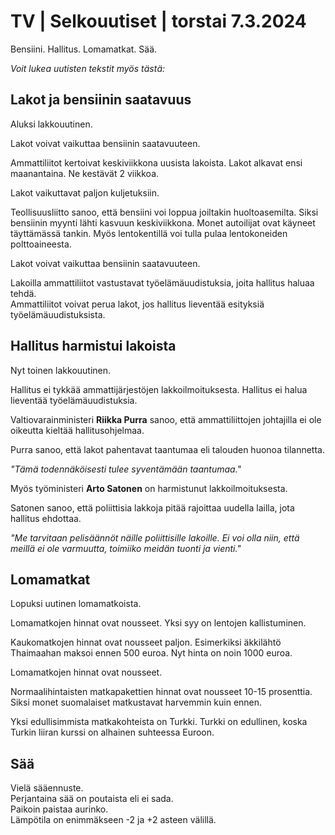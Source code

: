 # TV \| Selkouutiset \| torstai 7.3.2024

Bensiini. Hallitus. Lomamatkat. Sää.

*Voit lukea uutisten tekstit myös tästä:*

## Lakot ja bensiinin saatavuus

Aluksi lakkouutinen.

Lakot voivat vaikuttaa bensiinin saatavuuteen.

Ammattiliitot kertoivat keskiviikkona uusista lakoista. Lakot alkavat ensi maanantaina. Ne kestävät 2 viikkoa.

Lakot vaikuttavat paljon kuljetuksiin.

Teollisuusliitto sanoo, että bensiini voi loppua joiltakin huoltoasemilta. Siksi bensiinin myynti lähti kasvuun keskiviikkona. Monet autoilijat ovat käyneet täyttämässä tankin. Myös lentokentillä voi tulla pulaa lentokoneiden polttoaineesta.

Lakot voivat vaikuttaa bensiinin saatavuuteen.

Lakoilla ammattiliitot vastustavat työelämäuudistuksia, joita hallitus haluaa tehdä.\
Ammattiliitot voivat perua lakot, jos hallitus lieventää esityksiä työelämäuudistuksista.

## Hallitus harmistui lakoista

Nyt toinen lakkouutinen.

Hallitus ei tykkää ammattijärjestöjen lakkoilmoituksesta. Hallitus ei halua lieventää työelämäuudistuksia.

Valtiovarainministeri **Riikka Purra** sanoo, että ammattiliittojen johtajilla ei ole oikeutta kieltää hallitusohjelmaa.

Purra sanoo, että lakot pahentavat taantumaa eli talouden huonoa tilannetta.

*"Tämä todennäköisesti tulee syventämään taantumaa."*

Myös työministeri **Arto Satonen** on harmistunut lakkoilmoituksesta.

Satonen sanoo, että poliittisia lakkoja pitää rajoittaa uudella lailla, jota hallitus ehdottaa.

*"Me tarvitaan pelisäännöt näille poliittisille lakoille. Ei voi olla niin, että meillä ei ole varmuutta, toimiiko meidän tuonti ja vienti."*

## Lomamatkat

Lopuksi uutinen lomamatkoista.

Lomamatkojen hinnat ovat nousseet. Yksi syy on lentojen kallistuminen.

Kaukomatkojen hinnat ovat nousseet paljon. Esimerkiksi äkkilähtö Thaimaahan maksoi ennen 500 euroa. Nyt hinta on noin 1000 euroa.

Lomamatkojen hinnat ovat nousseet.

Normaalihintaisten matkapakettien hinnat ovat nousseet 10-15 prosenttia. Siksi monet suomalaiset matkustavat harvemmin kuin ennen.

Yksi edullisimmista matkakohteista on Turkki. Turkki on edullinen, koska Turkin liiran kurssi on alhainen suhteessa Euroon.

## Sää

Vielä sääennuste.\
Perjantaina sää on poutaista eli ei sada.\
Paikoin paistaa aurinko.\
Lämpötila on enimmäkseen -2 ja +2 asteen välillä.

